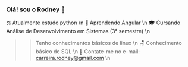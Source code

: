 ### Olá! sou o Rodney 👋
  
⚖  Atualmente estudo python \n
📕  Aprendendo Angular \n
🎓 Cursando Análise de Desenvolvimento em Sistemas (3° semestre) \n
>> Tenho conhecimentos básicos de linux \n
🪑  Conhecimento básico de SQL \n
📲  Contate-me no e-mail: carreira.rodney@gmail.com \n


<i class="fa-brands fa-python"></i>
